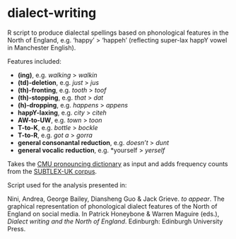 # dialect-writing
R script to produce dialectal spellings based on phonological features in the North of England, e.g. ‘happy’ > ‘happeh’ (reflecting super-lax happY vowel in Manchester English).

Features included: 

* **(ing)**, e.g. *walking* > *walkin*
* **(td)-deletion**, e.g. *just* > *jus*
* **(th)-fronting**, e.g. *tooth* > *toof*
* **(th)-stopping**, e.g. *that* > *dat*
* **(h)-dropping**, e.g. *happens* > *appens*
* **happY-laxing**, e.g. *city* > *citeh*
* **AW-to-UW**, e.g. *town* > *toon*
* **T-to-K**, e.g. *bottle* > *bockle*
* **T-to-R**, e.g. *got a* > *gorra*
* **general consonantal reduction**, e.g. *doesn’t* > *dunt*
* **general vocalic reduction**, e.g. *yourself > *yerself*

Takes the [CMU pronouncing dictionary](http://www.speech.cs.cmu.edu/cgi-bin/cmudict) as input and adds frequency counts from the [SUBTLEX-UK corpus](http://crr.ugent.be/archives/1423).

Script used for the analysis presented in:

Nini, Andrea, George Bailey, Diansheng Guo & Jack Grieve. *to appear*. The graphical representation of phonological dialect features of the North of England on social media. In Patrick Honeybone & Warren Maguire (eds.), *Dialect writing and the North of England*. Edinburgh: Edinburgh University Press.

